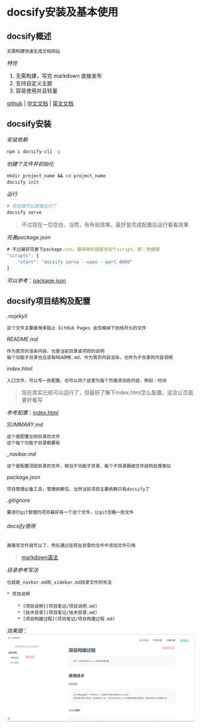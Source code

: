 # docsify安装及基本使用

## docsify概述

	无需构建快速生成文档网站

*特性*

1. 无需构建，写完 markdown 直接发布
2. 支持自定义主题
3. 容易使用并且轻量

[github](https://github.com/docsifyjs/docsify) | 
[中文文档](https://docsify.js.org/zh-cn) | 
[英文文档](https://docsify.js.org/#/?id=docsify)

## docsify安装

*安装依赖*

```bash
npm i docsify-cli -g
```

*创建个文件并初始化*

```bash
mkdir project_name && cd project_name
docsify init
```

*运行*

```bash
# 现在就可以直接运行了
docsify serve
```

> 不过现在一切空白，当然，有布局效果，最好是完成配置后运行看看效果

*完善package.json*

```js
# 不过最好完善下package.son，最简单的就是添加个script，即：快捷键
"scripts": {
	"start": "docsify serve --open --port 4000"
}
```
*可以参考*：[package.json](https://github.com/BrucePhoebus/development-learning/tree/master/package.json)


## docsify项目结构及配置

*.nojekyll*

	这个文件主要是用来阻止 GitHub Pages 会忽略掉下划线开头的文件

*README.md*

	作为首页的渲染内容，也是当前目录或项目的说明
	每个功能子目录也应该有README.md，作为首页内容渲染，也作为子目录的内容说明

*index.html*

	入口文件，可以写一些配置，也可以同个这里为每个页面添加些内容，例如：时间

> 现在其实已经可以运行了，但最好了解下index.html怎么配置，这会让页面更好看写

*参考配置*：[index.html](https://github.com/BrucePhoebus/development-learning/tree/master/index.html)

*SUMMARY.md*

	这个是配置左侧目录的文件
	这个每个功能子目录都要有

*_navbar.md*

	这个是配置顶部目录的文件，相当于功能子目录，每个子目录跟根文件结构处理类似

*package.json*

	项目管理必备工具，管理依赖包，当然当前项目主要依赖只有docsify了

*.gitignore*

	要进行git管理的项目最好有一个这个文件，让git忽略一些文件

###### docsify使用

	直接写文件就可以了，然后通过在现在目录的文件中添加文件引用

> [markdown语法](/知识笔记/工具/markdown/markdown语法说明.md)

*目录参考写法*

	也就是_navbar.md和_sidebar.md目录文件的写法

```
* 项目说明

	* [项目说明](项目笔记/项目说明.md)
	* [技术目录](项目笔记/技术目录.md)
	* [项目构建过程](项目笔记/项目构建过程.md)
```

*效果图*：
![](./images/project.png)

